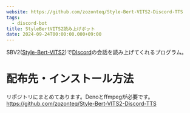 ```yaml
---
website: https://github.com/zozonteq/Style-Bert-VITS2-Discord-TTS
tags:
  - discord-bot
title: StyleBertVITS2読み上げボット
date: 2024-09-24T00:00:00.000+09:00
---
```

SBV2([Style-Bert-VITS2](../DB/Software/Software_DATA/Style-Bert-VITS2.md))で[DIscord](../DB/Software/Software_DATA/DIscord.md)の会話を読み上げてくれるプログラム。
# 配布先・インストール方法
リポジトリにまとめてあります。Denoとffmpegが必要です。
https://github.com/zozonteq/Style-Bert-VITS2-Discord-TTS